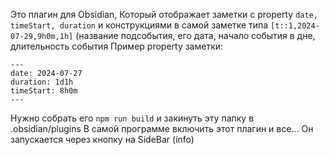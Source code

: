 Это плагин для Obsidian,
Который отображает заметки с property `date, timeStart, duration` и конструкциями в самой заметке типа `[t::1,2024-07-29,9h0m,1h]` (название подсобытия, его дата, начало события в дне, длительность события
Пример property заметки:
```
---
date: 2024-07-27
duration: 1d1h
timeStart: 8h0m
---
```

Нужно собрать его `npm run build` и закинуть эту папку в .obsidian/plugins
В самой программе включить этот плагин и все...
Он запускается через кнопку на SideBar (info)
